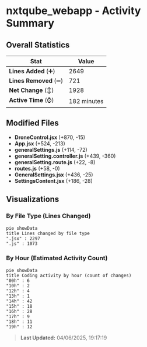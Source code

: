 # nxtqube_webapp - Activity Summary 

## Overall Statistics

| Stat                   | Value                                                             |
| ---------------------- | ----------------------------------------------------------------- |
| **Lines Added** (➕)   | 2649                                          |
| **Lines Removed** (➖) | 721                                        |
| **Net Change** (↕)    | 1928                |
| **Active Time** (⌚)   | 182 minutes |


## Modified Files
- **DroneControl.jsx** (+870, -15)
- **App.jsx** (+524, -213)
- **generalSettings.js** (+114, -72)
- **generalSetting.controller.js** (+439, -360)
- **generalSetting.route.js** (+22, -8)
- **routes.js** (+58, -0)
- **GeneralSettings.jsx** (+436, -25)
- **SettingsContent.jsx** (+186, -28)

## Visualizations

### By File Type (Lines Changed)

```mermaid
pie showData
title Lines changed by file type
".jsx" : 2297
".js" : 1073
```

### By Hour (Estimated Activity Count)

```mermaid
pie showData
title Coding activity by hour (count of changes)
"00h" : 6
"10h" : 2
"12h" : 4
"13h" : 1
"14h" : 42
"15h" : 18
"16h" : 28
"17h" : 9
"18h" : 11
"19h" : 12
```


> **Last Updated:** 04/06/2025, 19:17:19